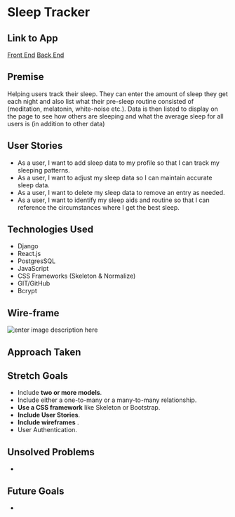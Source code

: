 # Sleep Tracker

 

## Link to App

 [Front End](https://damp-ocean-33580.herokuapp.com/api/sleepData)
 [Back End](https://protected-hamlet-59115.herokuapp.com/)

## Premise

Helping users track their sleep. They can enter the amount of sleep they get each night and also list what their pre-sleep routine consisted of (meditation, melatonin, white-noise etc.). Data is then listed to display on the page to see how others are sleeping and what the average sleep for all users is (in addition to other data)

## User Stories

 - As a user, I want to add sleep data to my profile so that I can track
   my sleeping patterns.
 - As a user, I want to adjust my sleep data so I can maintain accurate
   sleep data.
  - As a user, I want to delete my sleep data to remove an entry as
   needed.
  - As a user, I want to identify my sleep aids and routine so that I can
   reference the circumstances where I get the best sleep.

## Technologies Used

-   Django
-  React.js
-   PostgresSQL
-   JavaScript
-  CSS Frameworks (Skeleton & Normalize)
- GIT/GitHub
- Bcrypt

## Wire-frame
![enter image description here](https://i.imgur.com/BLPVisi.png)
## Approach Taken

## Stretch Goals

 - Include  **two or more models**.
 - Include either a one-to-many or a many-to-many relationship.
 - **Use a CSS framework**  like Skeleton or Bootstrap.
 - **Include User Stories**.
 - **Include wireframes** . 
 -  User Authentication.

## Unsolved Problems

 - 

## Future Goals

 - 
